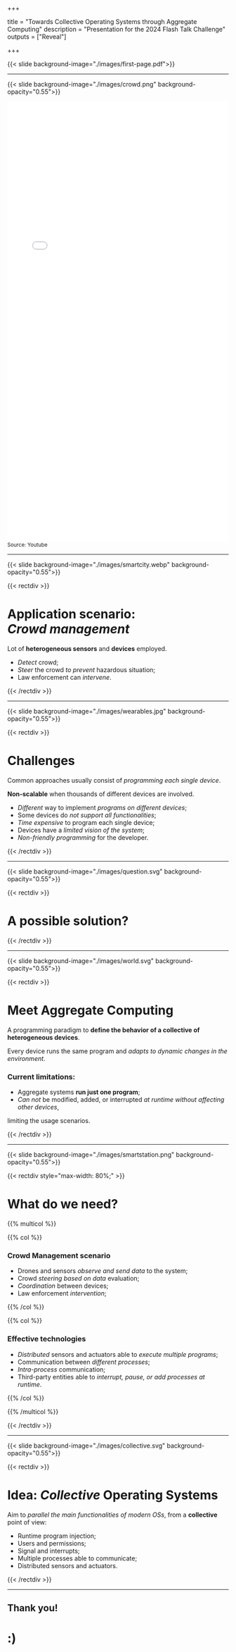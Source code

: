 +++

title = "Towards Collective Operating Systems through Aggregate Computing"
description = "Presentation for the 2024 Flash Talk Challenge"
outputs = ["Reveal"]

+++

{{< slide background-image="./images/first-page.pdf">}}

<!-- ---

# Title

[**Angela Cortecchia**](mailto:angela.cortecchia@unibo.it)

<div style="text-align: center; width: 100%;">
<img src="example-background.svg" style="width: 40%" />
</div> -->
---

{{< slide background-image="./images/crowd.png" background-opacity="0.55">}}

<iframe width="100%" height="1000" loading="eager" frameborder="0" autoplay="true" src="./images/seoul.mp4"></iframe>
<small>Source: Youtube</small>

--- 

{{< slide background-image="./images/smartcity.webp" background-opacity="0.55">}}

{{< rectdiv >}}

# Application scenario:<br><em>Crowd management</em>

<div class="fragment">

Lot of **heterogeneous sensors** and **devices** employed.

- *Detect* crowd;
- *Steer* the crowd *to prevent* hazardous situation;
- Law enforcement can *intervene*.
</div>

{{< /rectdiv >}}

---

{{< slide background-image="./images/wearables.jpg" background-opacity="0.55">}}

{{< rectdiv >}}
# Challenges

Common approaches usually consist of _programming each single device_.

**Non-scalable** when thousands of different devices are involved.

<div class="fragment">

- *Different* way to implement *programs on different devices*;
- Some devices do *not support all functionalities*;
- *Time expensive* to program each single device;
- Devices have a *limited vision of the system*;
- *Non-friendly programming* for the developer.
</div>

<!-- - Not all devices support the same functionalities; -->
{{< /rectdiv >}}

---

{{< slide background-image="./images/question.svg" background-opacity="0.55">}}

{{< rectdiv >}}
# A possible solution?
{{< /rectdiv >}}

---

{{< slide background-image="./images/world.svg" background-opacity="0.55">}}


{{< rectdiv >}}

# Meet Aggregate Computing

A programming paradigm to **define the behavior of a collective of heterogeneous devices**.

Every device runs the same program and *adapts to dynamic changes in the environment*.

<div class="fragment">

### Current limitations:

- Aggregate systems **run just one program**;
- *Can not* be modified, added, or interrupted *at runtime without affecting other devices*,

limiting the usage scenarios.
</div>

{{< /rectdiv >}}

---

{{< slide background-image="./images/smartstation.png" background-opacity="0.55">}}

{{< rectdiv style="max-width: 80%;" >}}

# What do we need?

{{% multicol %}}

{{% col %}}
### Crowd Management scenario

<ul>
    <li class="fragment" data-fragment-index=0>Drones and sensors <em>observe and send data</em> to the system;</li>
    <li class="fragment" data-fragment-index=1>Crowd <em>steering based on data</em> evaluation;</li>
    <li class="fragment" data-fragment-index=2><em>Coordination</em> between devices;</li>
    <li class="fragment" data-fragment-index=3>Law enforcement <em>intervention</em>;</li>
</ul>
{{% /col %}}

{{% col %}}
### Effective technologies

<ul>
    <li class="fragment" data-fragment-index=0><em>Distributed</em> sensors and actuators able to <em>execute multiple programs</em>;</li>
    <li class="fragment" data-fragment-index=1>Communication between <em>different processes</em>;</li>
    <li class="fragment" data-fragment-index=2><em>Intra-process</em> communication;</li>
    <li class="fragment" data-fragment-index=3>Third-party entities able to <em>interrupt, pause, or add processes at runtime</em>.</li>
    <!-- <li>Interoperability between different devices.</li> -->
</ul>

{{% /col %}}

{{% /multicol %}}

{{< /rectdiv >}}

---

{{< slide background-image="./images/collective.svg" background-opacity="0.55">}}

{{< rectdiv >}}

# Idea: *Collective* Operating Systems

Aim to *parallel the main functionalities of modern OSs*,
from a **collective** point of view:

<!-- Closing the gap of the current technologies: -->

- Runtime program injection;
- Users and permissions;
- Signal and interrupts;
- Multiple processes able to communicate;
- Distributed sensors and actuators.
<!-- - Intra-process communication; -->

{{< /rectdiv >}}

---

## Thank you!
# :)
